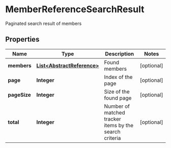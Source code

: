 

# MemberReferenceSearchResult

Paginated search result of members

## Properties

| Name | Type | Description | Notes |
|------------ | ------------- | ------------- | -------------|
|**members** | [**List&lt;AbstractReference&gt;**](AbstractReference.md) | Found members |  [optional] |
|**page** | **Integer** | Index of the page |  [optional] |
|**pageSize** | **Integer** | Size of the found page |  [optional] |
|**total** | **Integer** | Number of matched tracker items by the search criteria |  [optional] |



